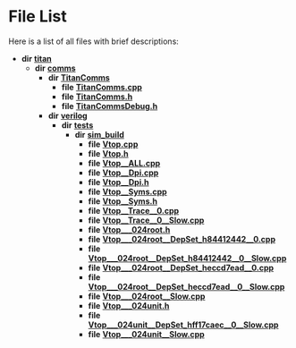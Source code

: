 
# File List

Here is a list of all files with brief descriptions:


* **dir** [**titan**](dir_eedd3c7d49ee25ac76e1232870c4d0af.md)     
    * **dir** [**comms**](dir_15e9a61cbc095141a3f886f43eb6818f.md)     
        * **dir** [**TitanComms**](dir_5bea15bd51704c26ebfcf0ce33d5c553.md)     
            * **file** [**TitanComms.cpp**](TitanComms_8cpp.md)     
            * **file** [**TitanComms.h**](TitanComms_8h.md)     
            * **file** [**TitanCommsDebug.h**](TitanCommsDebug_8h.md)     
        * **dir** [**verilog**](dir_549b42112f6dc36cf8af5f13bada3f17.md)     
            * **dir** [**tests**](dir_359bc3875cb3adaee3d3f269dbe0d6e4.md)     
                * **dir** [**sim\_build**](dir_816ed350c72cf5de8127e0b7e8b74e54.md)     
                    * **file** [**Vtop.cpp**](Vtop_8cpp.md)     
                    * **file** [**Vtop.h**](Vtop_8h.md)     
                    * **file** [**Vtop\_\_ALL.cpp**](Vtop____ALL_8cpp.md)     
                    * **file** [**Vtop\_\_Dpi.cpp**](Vtop____Dpi_8cpp.md) 
                    * **file** [**Vtop\_\_Dpi.h**](Vtop____Dpi_8h.md)     
                    * **file** [**Vtop\_\_Syms.cpp**](Vtop____Syms_8cpp.md) 
                    * **file** [**Vtop\_\_Syms.h**](Vtop____Syms_8h.md)     
                    * **file** [**Vtop\_\_Trace\_\_0.cpp**](Vtop____Trace____0_8cpp.md)     
                    * **file** [**Vtop\_\_Trace\_\_0\_\_Slow.cpp**](Vtop____Trace____0____Slow_8cpp.md)     
                    * **file** [**Vtop\_\_\_024root.h**](Vtop______024root_8h.md)     
                    * **file** [**Vtop\_\_\_024root\_\_DepSet\_h84412442\_\_0.cpp**](Vtop______024root____DepSet__h84412442____0_8cpp.md)     
                    * **file** [**Vtop\_\_\_024root\_\_DepSet\_h84412442\_\_0\_\_Slow.cpp**](Vtop______024root____DepSet__h84412442____0____Slow_8cpp.md)     
                    * **file** [**Vtop\_\_\_024root\_\_DepSet\_heccd7ead\_\_0.cpp**](Vtop______024root____DepSet__heccd7ead____0_8cpp.md)     
                    * **file** [**Vtop\_\_\_024root\_\_DepSet\_heccd7ead\_\_0\_\_Slow.cpp**](Vtop______024root____DepSet__heccd7ead____0____Slow_8cpp.md)     
                    * **file** [**Vtop\_\_\_024root\_\_Slow.cpp**](Vtop______024root____Slow_8cpp.md)     
                    * **file** [**Vtop\_\_\_024unit.h**](Vtop______024unit_8h.md)     
                    * **file** [**Vtop\_\_\_024unit\_\_DepSet\_hff17caec\_\_0\_\_Slow.cpp**](Vtop______024unit____DepSet__hff17caec____0____Slow_8cpp.md)     
                    * **file** [**Vtop\_\_\_024unit\_\_Slow.cpp**](Vtop______024unit____Slow_8cpp.md)     

